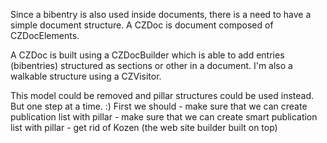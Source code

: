Since a bibentry is also used inside documents,  there is a need to have a simple document structure. A CZDoc is document composed of CZDocElements.

A CZDoc is built using a CZDocBuilder which is able to add entries (bibentries) structured as sections or other in a document. I'm also a walkable structure using a CZVisitor.

This model could be removed and pillar structures could be used instead. 
But one step at a time. :)
First we should 
	- make sure that we can create publication list with pillar
	- make sure that we can create smart publication list with pillar
	- get rid of Kozen (the web site builder built on top)